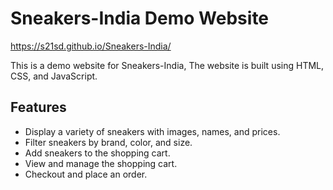 # Sneakers-India Demo Website
https://s21sd.github.io/Sneakers-India/

This is a demo website for Sneakers-India, The website is built using HTML, CSS, and JavaScript.

## Features

- Display a variety of sneakers with images, names, and prices.
- Filter sneakers by brand, color, and size.
- Add sneakers to the shopping cart.
- View and manage the shopping cart.
- Checkout and place an order.

